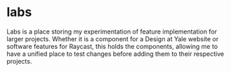 # labs

Labs is a place storing my experimentation of feature implementation for larger projects. Whether it is a component for a Design at Yale website or software features for Raycast, this holds the components, allowing me to have a unified place to test changes before adding them to their respective projects.
